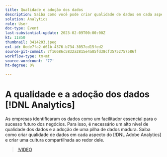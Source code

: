 ```yaml
---
title: Qualidade e adoção dos dados
description: Saiba como você pode criar qualidade de dados em cada aspecto do Adobe Analytics e criar uma cultura compartilhada ao redor dele.
solution: Analytics
role: User
doc-type: Event
last-substantial-update: 2023-02-09T00:00:00Z
kt: 11850
thumbnail: 3414203.jpeg
exl-id: 0ede7fa2-d61b-4376-b734-3057cd15fed2
source-git-commit: 7f16686c5832a2815e4a85fd38cf35752757586f
workflow-type: tm+mt
source-wordcount: '77'
ht-degree: 0%

---
```


# A qualidade e a adoção dos dados [!DNL Analytics]

As empresas identificaram os dados como um facilitador essencial para o sucesso futuro dos negócios. Para isso, é necessário um alto nível de qualidade dos dados e a adoção de uma pilha de dados madura. Saiba como criar qualidade de dados em cada aspecto do [!DNL Adobe Analytics] e criar uma cultura compartilhada ao redor dele.

>[!VIDEO](https://video.tv.adobe.com/v/3414203/?quality=12&learn=on)
